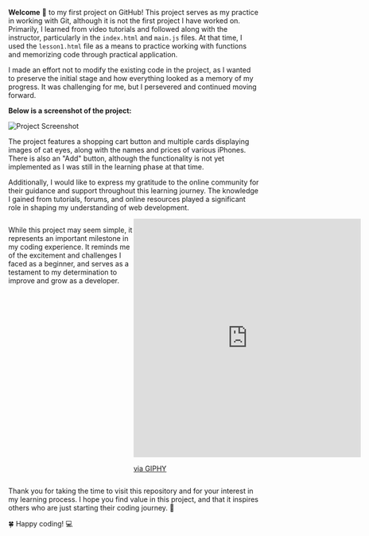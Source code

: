 **Welcome** 👋 to my first project on GitHub! This project serves as my practice in working with Git, although it is not the first project I have worked on. Primarily, I learned from video tutorials and followed along with the instructor, particularly in the `index.html` and `main.js` files. At that time, I used the `lesson1.html` file as a means to practice working with functions and memorizing code through practical application.

I made an effort not to modify the existing code in the project, as I wanted to preserve the initial stage and how everything looked as a memory of my progress. It was challenging for me, but I persevered and continued moving forward.

**Below is a screenshot of the project:**

![Project Screenshot](https://sun9-77.userapi.com/impg/HVN8g1VxKAL_oomu8fNDD-osy6v1Fvx0z3FMpA/Ia-UBzgGY9k.jpg?size=604x270&quality=96&sign=19e36272a742d33133b482433a9e31c0&type=album)

The project features a shopping cart button and multiple cards displaying images of cat eyes, along with the names and prices of various iPhones. There is also an "Add" button, although the functionality is not yet implemented as I was still in the learning phase at that time.

Additionally, I would like to express my gratitude to the online community for their guidance and support throughout this learning journey. The knowledge I gained from tutorials, forums, and online resources played a significant role in shaping my understanding of web development.

<div style="display: flex; justify-content: space-between;">
  <div style="width: 50%;">
    <p>While this project may seem simple, it represents an important milestone in my coding experience. It reminds me of the excitement and challenges I faced as a beginner, and serves as a testament to my determination to improve and grow as a developer.</p>
  </div>
  <div style="width: 50%;">
    <iframe src="https://giphy.com/embed/3oKIPnAiaMCws8nOsE" width="457" height="480" frameBorder="0" class="giphy-embed" allowFullScreen></iframe><p><a href="https://giphy.com/gifs/cat-kitten-computer-3oKIPnAiaMCws8nOsE">via GIPHY</a></p>
  </div>
</div>

Thank you for taking the time to visit this repository and for your interest in my learning process. I hope you find value in this project, and that it inspires others who are just starting their coding journey. 🌟

🍀 Happy coding! 💻
